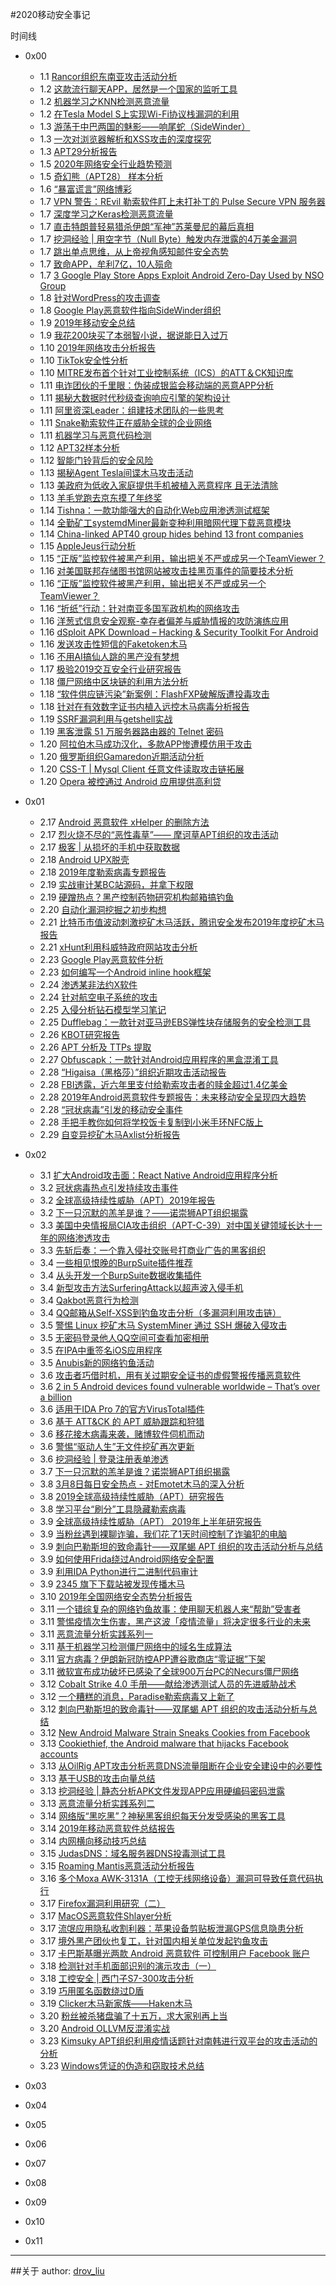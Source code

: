 #2020移动安全事记

时间线

- 0x00
	- 1.1 [Rancor组织东南亚攻击活动分析](https://www.freebuf.com/articles/network/223258.html)
	- 1.2 [这款流行聊天APP，居然是一个国家的监听工具](https://www.freebuf.com/articles/terminal/223811.html)
	- 1.2 [机器学习之KNN检测恶意流量](https://www.freebuf.com/articles/web/223056.html)
	- 1.2 [在Tesla Model S上实现Wi-Fi协议栈漏洞的利用](http://keenlab.tencent.com/2020/01/02/exploiting-wifi-stack-on-tesla-model-s/)
	- 1.3 [游荡于中巴两国的魅影——响尾蛇（SideWinder）](https://www.anquanke.com/post/id/196330)
	- 1.3 [一次对浏览器解析和XSS攻击的深度探究](https://www.freebuf.com/articles/web/222849.html)
	- 1.3 [APT29分析报告](https://www.freebuf.com/articles/network/222558.html)
	- 1.5 [2020年网络安全行业趋势预测](https://www.freebuf.com/articles/network/223431.html)
	- 1.5 [奇幻熊（APT28） 样本分析](https://www.freebuf.com/articles/network/223653.html)
	- 1.6 [“暴富谎言”网络博彩](https://www.anquanke.com/post/id/196430)
	- 1.7 [VPN 警告：REvil 勒索软件盯上未打补丁的 Pulse Secure VPN 服务器](http://hackernews.cc/archives/29142)
	- 1.7 [深度学习之Keras检测恶意流量](https://www.freebuf.com/articles/web/222902.html)
	- 1.7 [直击特朗普轻易猎杀伊朗“军神”苏莱曼尼的幕后真相](https://www.anquanke.com/post/id/196504)
	- 1.7 [挖洞经验 | 用空字节（Null Byte）触发内存泄露的4万美金漏洞](https://www.freebuf.com/vuls/224088.html)
	- 1.7 [跳出单点思维，从上帝视角感知邮件安全态势](https://www.anquanke.com/post/id/196531)
	- 1.7 [致命APP，牟利7亿，10人殒命](https://www.freebuf.com/articles/network/223383.html)
	- 1.7 [3 Google Play Store Apps Exploit Android Zero-Day Used by NSO Group](https://thehackernews.com/2020/01/android-zero-day-malware-apps.html)
	- 1.8 [针对WordPress的攻击调查](https://www.freebuf.com/articles/network/224520.html)
	- 1.8 [Google Play恶意软件指向SideWinder组织](https://www.freebuf.com/articles/terminal/224707.html)
	- 1.9 [2019年移动安全总结](https://www.anquanke.com/post/id/196979)
	- 1.9 [我花200块买了本弱智小说，据说能日入过万](http://www.ijiandao.com/2b/baijia/344340.html)
	- 1.10 [2019年网络攻击分析报告](https://www.freebuf.com/articles/network/224409.html)
	- 1.10 [TikTok安全性分析](https://www.anquanke.com/post/id/197004)
	- 1.10 [MITRE发布首个针对工业控制系统（ICS）的ATT＆CK知识库](https://www.freebuf.com/news/224982.html)
	- 1.11 [电诈团伙的千里眼：伪装成银监会移动端的恶意APP分析](https://www.freebuf.com/articles/terminal/223585.html)
	- 1.11 [揭秘大数据时代秒级查询响应引擎的架构设计](http://www.ijiandao.com/2b/baijia/344621.html)
	- 1.11 [阿里资深Leader：组建技术团队的一些思考](http://www.ijiandao.com/2b/baijia/344581.html)
	- 1.11 [Snake勒索软件正在威胁全球的企业网络](https://www.freebuf.com/news/225062.html)
	- 1.11 [机器学习与恶意代码检测](https://www.freebuf.com/articles/others-articles/224051.html)
	- 1.12 [APT32样本分析](https://www.freebuf.com/articles/network/223654.html)
	- 1.12 [智能门铃背后的安全风险](https://www.freebuf.com/articles/system/223468.html)
	- 1.13 [揭秘Agent Tesla间谍木马攻击活动](https://www.freebuf.com/articles/terminal/223968.html)
	- 1.13 [美政府为低收入家庭提供手机被植入恶意程序 且无法清除](http://hackernews.cc/archives/29262)
	- 1.13 [羊毛党跑去京东摸了年终奖](http://www.ijiandao.com/2b/baijia/345029.html)
	- 1.14 [Tishna：一款功能强大的自动化Web应用渗透测试框架](https://www.freebuf.com/articles/web/224920.html)
	- 1.14 [全勤矿工systemdMiner最新变种利用暗网代理下载恶意模块](https://www.secpulse.com/archives/121984.html)
	- 1.14 [China-linked APT40 group hides behind 13 front companies](https://securityaffairs.co/wordpress/96364/apt/china-linked-apt40-front-companies.html)
	- 1.15 [AppleJeus行动分析](https://www.freebuf.com/articles/network/225140.html)
	- 1.15 [“正版”监控软件被黑产利用，输出把关不严或成另一个TeamViewer？](https://www.anquanke.com/post/id/197266)
	- 1.16 [对美国联邦存储图书馆网站被攻击挂黑页事件的简要技术分析](https://www.freebuf.com/articles/neopoints/224824.html)
	- 1.16 [“正版”监控软件被黑产利用，输出把关不严或成另一个TeamViewer？](https://www.freebuf.com/articles/system/225335.html)
	- 1.16 [“折纸”行动：针对南亚多国军政机构的网络攻击](https://www.secpulse.com/archives/122090.html)
	- 1.16 [洋葱式信息安全观察-幸存者偏差与威胁情报的攻防演练应用](https://www.sec-un.org/%e6%b4%8b%e8%91%b1%e5%bc%8f%e4%bf%a1%e6%81%af%e5%ae%89%e5%85%a8%e8%a7%82%e5%af%9f-%e5%b9%b8%e5%ad%98%e8%80%85%e5%81%8f%e5%b7%ae%e4%b8%8e%e5%a8%81%e8%83%81%e6%83%85%e6%8a%a5%e7%9a%84%e6%94%bb%e9%98%b2/)
	- 1.16 [dSploit APK Download – Hacking & Security Toolkit For Android](https://www.darknet.org.uk/2020/01/dsploit-apk-download-hacking-security-toolkit-for-android/?utm_source=feedly&utm_medium=webfeeds)
	- 1.16 [发送攻击性短信的Faketoken木马](https://www.kaspersky.com.cn/blog/faketoken-trojan-sends-offensive-sms/10623/)
	- 1.16 [不用AI搞仙人跳的黑产没有梦想](http://www.ijiandao.com/2b/baijia/345990.html)
	- 1.17 [极验2019交互安全行业研究报告](https://www.freebuf.com/articles/paper/225621.html)
	- 1.18 [僵尸网络中区块链的利用方法分析](https://www.freebuf.com/articles/network/224747.html)
	- 1.18 [“软件供应链污染”新案例：FlashFXP破解版遭投毒攻击](https://www.freebuf.com/articles/system/225225.html)
	- 1.18 [针对在有效数字证书内植入远控木马病毒分析报告](https://www.freebuf.com/articles/paper/224147.html)
	- 1.19 [SSRF漏洞利用与getshell实战](https://www.anquanke.com/post/id/197431)
	- 1.19 [黑客泄露 51 万服务器路由器的 Telnet 密码](https://www.solidot.org/story?sid=63305)
	- 1.20 [阿拉伯木马成功汉化，多款APP惨遭模仿用于攻击](https://www.freebuf.com/articles/terminal/224438.html)
	- 1.20 [俄罗斯组织Gamaredon近期活动分析](https://www.anquanke.com/post/id/197300)
	- 1.20 [CSS-T | Mysql Client 任意文件读取攻击链拓展](https://www.anquanke.com/post/id/197518)
	- 1.20 [Opera 被控通过 Android 应用提供高利贷](https://www.solidot.org/story?sid=63310)


- 0x01
	- 2.17 [Android 恶意软件 xHelper 的删除方法](http://hackernews.cc/archives/29472)
	- 2.17 [烈火烧不尽的“恶性毒草”—— 摩诃草APT组织的攻击活动](https://www.anquanke.com/post/id/198963)
	- 2.17 [极客 | 从损坏的手机中获取数据](https://www.freebuf.com/geek/226538.html)
	- 2.18 [Android UPX脱壳](https://www.anquanke.com/post/id/197643)
	- 2.18 [2019年度勒索病毒专题报告](https://www.freebuf.com/articles/paper/226835.html)
	- 2.19 [实战审计某BC站源码，并拿下权限](https://www.secpulse.com/archives/122876.html)
	- 2.19 [硬蹭热点？黑产控制药物研究机构邮箱搞钓鱼](https://www.freebuf.com/articles/system/226746.html)
	- 2.20 [自动化漏洞挖掘之初步构想](https://www.anquanke.com/post/id/198292)
	- 2.21 [比特币市值波动刺激挖矿木马活跃，腾讯安全发布2019年度挖矿木马报告](https://www.freebuf.com/articles/paper/227657.html)
	- 2.21 [xHunt利用科威特政府网站攻击分析](https://www.freebuf.com/articles/network/226630.html)
	- 2.23 [Google Play恶意软件分析](https://www.freebuf.com/articles/network/226808.html)
	- 2.23 [如何编写一个Android inline hook框架](https://www.freebuf.com/articles/others-articles/224917.html)
	- 2.24 [渗透某非法约X软件](https://www.secpulse.com/archives/123503.html)
	- 2.24 [针对航空电子系统的攻击](https://www.anquanke.com/post/id/198063)
	- 2.25 [入侵分析钻石模型学习笔记](https://www.anquanke.com/post/id/199564)
	- 2.25 [Dufflebag：一款针对亚马逊EBS弹性块存储服务的安全检测工具](https://www.freebuf.com/sectool/226681.html)
	- 2.26 [KBOT研究报告](https://www.freebuf.com/articles/network/226952.html)
	- 2.26 [APT 分析及 TTPs 提取](https://paper.seebug.org/1132/)
	- 2.27 [Obfuscapk：一款针对Android应用程序的黑盒混淆工具](https://www.freebuf.com/sectool/226391.html)
	- 2.28 [“Higaisa（黑格莎）”组织近期攻击活动报告](http://hackernews.cc/archives/29572)
	- 2.28 [FBI透露，近六年里支付给勒索攻击者的赎金超过1.4亿美金](https://www.freebuf.com/news/228665.html)
	- 2.28 [2019年Android恶意软件专题报告：未来移动安全呈现四大趋势](https://www.anquanke.com/post/id/199839)
	- 2.28 [“冠状病毒”引发的移动安全事件](https://www.freebuf.com/articles/terminal/227337.html)
	- 2.28 [手把手教你如何将学校饭卡复制到小米手环NFC版上](https://www.freebuf.com/geek/227717.html)
	- 2.29 [自变异挖矿木马Axlist分析报告](https://www.secpulse.com/archives/124178.html)


- 0x02
	- 3.1 [扩大Android攻击面：React Native Android应用程序分析](https://www.freebuf.com/articles/terminal/226947.html)
	- 3.2 [冠状病毒热点引发持续攻击事件](https://www.anquanke.com/post/id/199895)
	- 3.2 [全球高级持续性威胁（APT）2019年报告](https://www.freebuf.com/articles/system/227159.html)
	- 3.2 [下一只沉默的羔羊是谁？——诺崇狮APT组织揭露](https://www.anquanke.com/post/id/199984)
	- 3.3 [美国中央情报局CIA攻击组织（APT-C-39）对中国关键领域长达十一年的网络渗透攻击](https://www.anquanke.com/post/id/200145)
	- 3.3 [先斩后奏：一个靠入侵社交账号打商业广告的黑客组织](https://www.freebuf.com/articles/system/227749.html)
	- 3.4 [一些相见恨晚的BurpSuite插件推荐](https://www.secpulse.com/archives/124527.html)
	- 3.4 [从头开发一个BurpSuite数据收集插件](https://www.secpulse.com/archives/124593.html)
	- 3.4 [新型攻击方法SurferingAttack以超声波入侵手机](https://www.freebuf.com/news/229043.html)
	- 3.4 [Qakbot恶意行为检测](https://www.freebuf.com/articles/network/228047.html)
	- 3.4 [QQ邮箱从Self-XSS到钓鱼攻击分析（多漏洞利用攻击链）](https://www.freebuf.com/vuls/228042.html)
	- 3.5 [警惕 Linux 挖矿木马 SystemMiner 通过 SSH 爆破入侵攻击](http://hackernews.cc/archives/29619)
	- 3.5 [无密码登录他人QQ空间可查看加密相册](https://www.secpulse.com/archives/124681.html)
	- 3.5 [在IPA中重签名iOS应用程序](https://www.freebuf.com/articles/system/227306.html)
	- 3.5 [Anubis新的网络钓鱼活动](https://www.freebuf.com/articles/terminal/228102.html)
	- 3.6 [攻击者巧借时机，用有关过期安全证书的虚假警报传播恶意软件](https://www.freebuf.com/news/229502.html)
	- 3.6 [2 in 5 Android devices found vulnerable worldwide – That’s over a billion](https://www.hackread.com/2-in-5-android-devices-found-vulnerable-worldwide/)
	- 3.6 [适用于IDA Pro 7的官方VirusTotal插件](https://www.freebuf.com/articles/network/227977.html)
	- 3.6 [基于 ATT&CK 的 APT 威胁跟踪和狩猎](https://www.secpulse.com/archives/124757.html)
	- 3.6 [移花接木病毒来袭，赌博软件伺机而动](https://www.freebuf.com/articles/network/228703.html)
	- 3.6 [警惕“驱动人生”无文件挖矿再次更新](https://www.freebuf.com/articles/terminal/228521.html)
	- 3.6 [挖洞经验 | 登录注册表单渗透](https://www.freebuf.com/articles/web/228146.html)
	- 3.7 [下一只沉默的羔羊是谁？诺崇狮APT组织揭露](https://www.freebuf.com/articles/network/228800.html)
	- 3.8 [3月8日每日安全热点 - 对Emotet木马的深入分析](https://www.anquanke.com/post/id/200400)
	- 3.8 [2019全球高级持续性威胁（APT）研究报告](https://www.freebuf.com/articles/paper/229374.html)
	- 3.8 [学习平台“刷分”工具隐藏勒索病毒](https://www.freebuf.com/news/227988.html)
	- 3.9 [全球高级持续性威胁（APT） 2019年上半年研究报告](https://paper.seebug.org/1140/)
	- 3.9 [当粉丝遇到裸聊诈骗，我们花了1天时间控制了诈骗犯的电脑](https://www.secpulse.com/archives/124981.html)
	- 3.9 [刺向巴勒斯坦的致命毒针——双尾蝎 APT 组织的攻击活动分析与总结](https://www.anquanke.com/post/id/200429)
	- 3.9 [如何使用Frida绕过Android网络安全配置](https://www.freebuf.com/vuls/227697.html)
	- 3.9 [利用IDA Python进行二进制代码审计](http://www.gandalf.site/2020/03/ida-python.html)
	- 3.9 [2345 旗下下载站被发现传播木马](https://www.solidot.org/story?sid=63757)
	- 3.10 [2019年全国网络安全态势分析报告](https://www.freebuf.com/articles/network/229025.html)
	- 3.11 [一个错综复杂的网络钓鱼故事：使用聊天机器人来“帮助”受害者](https://www.freebuf.com/news/229884.html)
	- 3.11 [警惕疫情次生伤害，黑产这波「疫情流量」将决定很多行业的未来](https://www.freebuf.com/articles/network/229952.html)
	- 3.11 [​ 恶意流量分析实践系列一](https://www.anquanke.com/post/id/200312)
	- 3.11 [基于机器学习检测僵尸网络中的域名生成算法](https://www.anquanke.com/post/id/198557)
	- 3.11 [官方病毒？伊朗新冠防控APP遭谷歌商店“零证据”下架](https://www.anquanke.com/post/id/200567)
	- 3.11 [微软宣布成功破坏已感染了全球900万台PC的Necurs僵尸网络](https://www.freebuf.com/news/229994.html)
	- 3.12 [Cobalt Strike 4.0 手册——献给渗透测试人员的先进威胁战术](https://paper.seebug.org/1143/)
	- 3.12 [一个糟糕的消息，Paradise勒索病毒又上新了](https://www.anquanke.com/post/id/200656)
	- 3.12 [刺向巴勒斯坦的致命毒针——双尾蝎 APT 组织的攻击活动分析与总结](https://www.secpulse.com/archives/125292.html)
	- 3.12 [New Android Malware Strain Sneaks Cookies from Facebook](https://www.darkreading.com/new-android-malware-strain-sneaks-cookies-from-facebook/d/d-id/1337304)
	- 3.13 [Cookiethief, the Android malware that hijacks Facebook accounts](https://securityaffairs.co/wordpress/99569/malware/cookiethief-android-malware.html)
	- 3.13 [从OilRig APT攻击分析恶意DNS流量阻断在企业安全建设中的必要性](https://www.freebuf.com/articles/others-articles/228700.html)
	- 3.13 [基于USB的攻击向量总结](https://www.freebuf.com/articles/terminal/229042.html)
	- 3.13 [挖洞经验 | 静态分析APK文件发现APP应用硬编码密码泄露](https://www.freebuf.com/vuls/228474.html)
	- 3.13 [​ 恶意流量分析实践系列二](https://www.anquanke.com/post/id/200334)
	- 3.14 [网络版“黑吃黑”？神秘黑客组织每天分发受感染的黑客工具](https://www.freebuf.com/news/230004.html)
	- 3.14 [2019年移动恶意软件总结报告](https://www.freebuf.com/articles/terminal/228295.html)
	- 3.14 [内网横向移动技巧总结](https://www.freebuf.com/articles/system/229200.html)
	- 3.15 [JudasDNS：域名服务器DNS投毒测试工具](https://www.freebuf.com/articles/network/227984.html)
	- 3.15 [Roaming Mantis恶意活动分析报告](https://www.freebuf.com/articles/network/228769.html)
	- 3.16 [多个Moxa AWK-3131A（工控无线网络设备）漏洞可导致任意代码执行](https://www.freebuf.com/vuls/228434.html)
	- 3.17 [Firefox漏洞利用研究（二）](https://www.freebuf.com/articles/network/227130.html)
	- 3.17 [MacOS恶意软件Shlayer分析](https://www.freebuf.com/articles/network/227482.html)
	- 3.17 [流氓应用隐私收割利器：苹果设备剪贴板泄漏GPS信息隐患分析](https://www.freebuf.com/articles/terminal/228485.html)
	- 3.17 [境外黑产团伙也复工，针对国内相关单位发起钓鱼攻击](https://www.freebuf.com/articles/system/229983.html)
	- 3.17 [卡巴斯基曝光两款 Android 恶意软件 可控制用户 Facebook 账户](http://hackernews.cc/archives/29694)
	- 3.18 [检测针对手机面部识别的演示攻击（一）](https://www.anquanke.com/post/id/200336)
	- 3.18 [工控安全 | 西门子S7-300攻击分析](https://www.freebuf.com/articles/ics-articles/228770.html)
	- 3.19 [巧用匿名函数绕过D盾](https://www.freebuf.com/articles/web/229649.html)
	- 3.19 [Clicker木马新家族——Haken木马](https://www.anquanke.com/post/id/200955)
	- 3.20 [粉丝被杀猪盘骗了十五万，求大家别再上当](https://www.secpulse.com/archives/126055.html)
	- 3.20 [Android OLLVM反混淆实战](https://www.anquanke.com/post/id/200744)
	- 3.23 [Kimsuky APT组织利用疫情话题针对南韩进行双平台的攻击活动的分析](https://www.anquanke.com/post/id/201504)
	- 3.23 [Windows凭证的伪造和窃取技术总结](https://www.freebuf.com/articles/system/229333.html)


- 0x03


- 0x04


- 0x05


- 0x06


- 0x07	


- 0x08


- 0x09


- 0x10


- 0x11





****

##关于
author: [drov_liu](none)